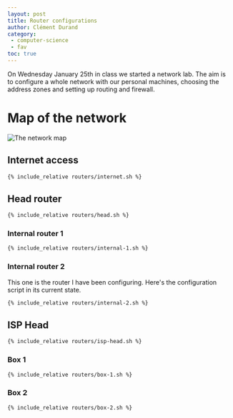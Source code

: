 ```yaml
---
layout: post
title: Router configurations
author: Clément Durand
category:
 - computer-science
 - fav
toc: true
---
```


On Wednesday January 25th in class we started a network lab. The aim is to configure a whole network with our personal machines, choosing the address zones and setting up routing and firewall.

# Map of the network

![The network map]({{site.url}}/images/network-schema.jpg)

## Internet access

```bash
{% include_relative routers/internet.sh %}
```

## Head router

```bash
{% include_relative routers/head.sh %}
```

### Internal router 1

```bash
{% include_relative routers/internal-1.sh %}
```

### Internal router 2

This one is the router I have been configuring. Here's the configuration script in its current state.

```bash
{% include_relative routers/internal-2.sh %}
```

## ISP Head

```bash
{% include_relative routers/isp-head.sh %}
```

### Box 1

```bash
{% include_relative routers/box-1.sh %}
```

### Box 2

```bash
{% include_relative routers/box-2.sh %}
```
